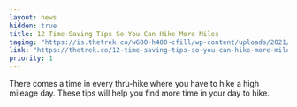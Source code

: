 ```yaml
---
layout: news
hidden: true
title: 12 Time-Saving Tips So You Can Hike More Miles
tagimg: "https://is.thetrek.co/w600-h400-cfill/wp-content/uploads/2021/02/03081659/Time-Saving-Tips-Featured-Image-e1612365471838.jpg"
link: "https://thetrek.co/12-time-saving-tips-so-you-can-hike-more-miles/"
priority: 1
---
```


There comes a time in every thru-hike where you have to hike a high mileage day. These tips will help you find more time in your day to hike.
